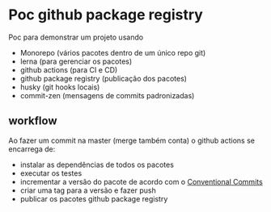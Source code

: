 # Poc github package registry

Poc para demonstrar um projeto usando

- Monorepo (vários pacotes dentro de um único repo git)
- lerna (para gerenciar os pacotes)
- github actions (para CI e CD)
- github package registry (publicação dos pacotes)
- husky (git hooks locais)
- commit-zen (mensagens de commits padronizadas)

## workflow

Ao fazer um commit na master (merge também conta) o github actions se encarrega de:

- instalar as dependências de todos os pacotes
- executar os testes
- incrementar a versão do pacote de acordo com o [Conventional Commits](https://www.conventionalcommits.org/en/v1.0.0/)
- criar uma tag para a versão e fazer push
- publicar os pacotes github package registry
